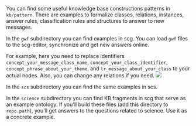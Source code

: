 You can find some useful knowledge base constructions patterns in `kb/pattern`.
There are examples to formalize classes, relations, instances, answer rules, classification rules and structures to answer to new messages.

In the `gwf` subdirectory you can find examples in scg. You can load `gwf` files to the scg-editor, synchronize and get new answers online.

For example, here you need to replace identifiers `concept_your_message_class_name`, `concept_your_class_identifier`, `concept_phrase_about_your_theme`,
and `lr_message_about_your_class` to your actual nodes. Also, you can change any relations if you need.
<img src="../images/answer_rule_example.png"></img>

In the `scs` subdirectory you can find the same examples in scs.

In the `science` subdirectory you can find KB fragments in scg that serve as an example ontology. If you'll build these files (add this directory to `repo.path`), you'll get answers to the questions related to science.
Use it as a concrete example.
